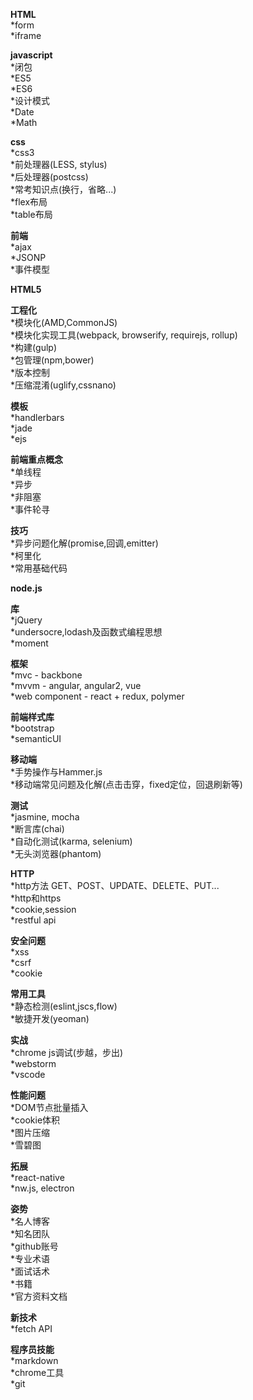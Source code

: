 **HTML**  
*form  
*iframe  

**javascript**  
*闭包  
*ES5  
*ES6  
*设计模式  
*Date  
*Math  

**css**  
*css3  
*前处理器(LESS, stylus)  
*后处理器(postcss)  
*常考知识点(换行，省略...)  
*flex布局  
*table布局  

**前端**  
*ajax  
*JSONP  
*事件模型  

**HTML5**  

**工程化**  
*模块化(AMD,CommonJS)  
*模块化实现工具(webpack, browserify, requirejs, rollup)  
*构建(gulp)  
*包管理(npm,bower)  
*版本控制  
*压缩混淆(uglify,cssnano)  

**模板**  
*handlerbars  
*jade  
*ejs  

**前端重点概念**  
*单线程  
*异步  
*非阻塞  
*事件轮寻  

**技巧**  
*异步问题化解(promise,回调,emitter)  
*柯里化  
*常用基础代码  

**node.js**  

**库**  
*jQuery  
*undersocre,lodash及函数式编程思想  
*moment  

**框架**  
*mvc - backbone  
*mvvm - angular, angular2, vue  
*web component - react + redux, polymer  

**前端样式库**  
*bootstrap  
*semanticUI  

**移动端**  
*手势操作与Hammer.js  
*移动端常见问题及化解(点击击穿，fixed定位，回退刷新等)  

**测试**  
*jasmine, mocha  
*断言库(chai)  
*自动化测试(karma, selenium)  
*无头浏览器(phantom)  

**HTTP**  
*http方法 GET、POST、UPDATE、DELETE、PUT...  
*http和https  
*cookie,session  
*restful api  

**安全问题**  
*xss  
*csrf  
*cookie  

**常用工具**  
*静态检测(eslint,jscs,flow)  
*敏捷开发(yeoman)  

**实战**  
*chrome js调试(步越，步出)  
*webstorm  
*vscode  

**性能问题**  
*DOM节点批量插入  
*cookie体积  
*图片压缩  
*雪碧图  

**拓展**  
*react-native  
*nw.js, electron  

**姿势**  
*名人博客  
*知名团队  
*github账号  
*专业术语  
*面试话术  
*书籍  
*官方资料文档  

**新技术**  
*fetch API  

**程序员技能**  
*markdown  
*chrome工具  
*git  
